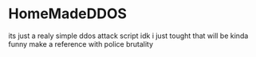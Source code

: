 # HomeMadeDDOS
its just a realy simple ddos attack script
idk i just tought that will be kinda funny make a reference with police brutality

